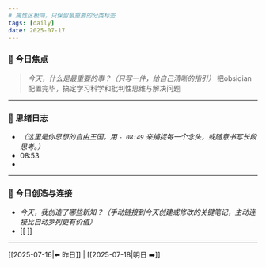 ```yaml
---
# 属性区极简，只保留最重要的分类标签
tags: [daily]
date: 2025-07-17
---
```


### 🎯 今日焦点
> *今天，什么是最重要的事？（只写一件，给自己清晰的指引）*
> 把obsidian配置完毕，搞定学习科学和批判性思维与解决问题

---
### 🌊 思绪日志
* *（这里是你思想的自由王国。用 `- 08:49` 来捕捉每一个念头，或随意书写长段思考。）*
* 08:53
* 

---
### 🌱 今日创造与连接
* *今天，我创造了哪些新知？（手动链接到今天创建或修改的关键笔记，主动连接比自动罗列更有价值）*
* [[ ]]

---
[[2025-07-16|⬅️ 昨日]] | [[2025-07-18|明日 ➡️]]
